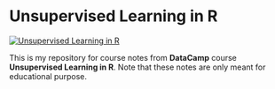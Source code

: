 # Unsupervised Learning in R

[<img align="center" alt="Unsupervised Learning in R" src="https://assets.datacamp.com/production/course_1815/shields/original/shield_image_course_1815_20200608-1-1mps10d?1591643271" />][DataCamp Course]

This is my repository for course notes from **DataCamp** course **Unsupervised Learning in R**. Note that these notes are only meant for educational purpose.

[DataCamp Course]: https://learn.datacamp.com/courses/unsupervised-learning-in-r
